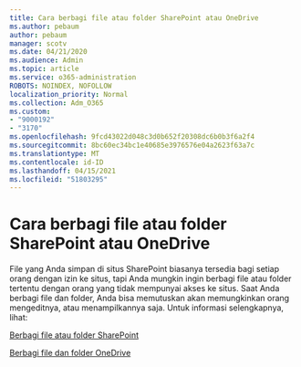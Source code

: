 ```yaml
---
title: Cara berbagi file atau folder SharePoint atau OneDrive
ms.author: pebaum
author: pebaum
manager: scotv
ms.date: 04/21/2020
ms.audience: Admin
ms.topic: article
ms.service: o365-administration
ROBOTS: NOINDEX, NOFOLLOW
localization_priority: Normal
ms.collection: Adm_O365
ms.custom:
- "9000192"
- "3170"
ms.openlocfilehash: 9fcd43022d048c3d0b652f20308dc6b0b3f6a2f4
ms.sourcegitcommit: 8bc60ec34bc1e40685e3976576e04a2623f63a7c
ms.translationtype: MT
ms.contentlocale: id-ID
ms.lasthandoff: 04/15/2021
ms.locfileid: "51803295"
---
```

# <a name="how-to-share-sharepoint-or-onedrive-files-or-folders"></a>Cara berbagi file atau folder SharePoint atau OneDrive

File yang Anda simpan di situs SharePoint biasanya tersedia bagi setiap orang dengan izin ke situs, tapi Anda mungkin ingin berbagi file atau folder tertentu dengan orang yang tidak mempunyai akses ke situs. Saat Anda berbagi file dan folder, Anda bisa memutuskan akan memungkinkan orang mengeditnya, atau menampilkannya saja. Untuk informasi selengkapnya, lihat:

[Berbagi file atau folder SharePoint](https://support.office.com/article/1fe37332-0f9a-4719-970e-d2578da4941c)

[Berbagi file dan folder OneDrive](https://support.microsoft.com/office/share-onedrive-files-and-folders-9fcc2f7d-de0c-4cec-93b0-a82024800c07?ui=en-US&rs=en-US&ad=US&storagetype=stage)